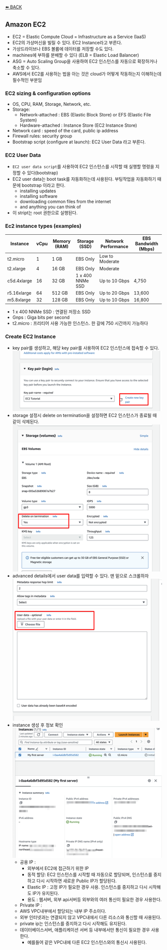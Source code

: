 [⬅️ BACK ](./README.md)

## Amazon EC2

- EC2 = Elastic Compute Cloud = Infrastructure as a Service (IaaS)
- EC2의 가상머신을 빌릴 수 있다. EC2 Instance라고 부른다.
- 가상드라이브나 EBS 볼륨에 데이터를 저장할 수도 있다.
- machines에 부하를 분배할 수 있다 (ELB = Elastic Load Balancer)
- ASG = Auto Scaling Group을 사용하여 EC2 인스턴스를 자동으로 확장하거나 축소할 수 있다.
- AWS에서 EC2를 사용하는 법을 아는 것은 cloud가 어떻게 작동하는지 이해하는데 필수적인 부분임

### EC2 sizing & configuration options

- OS, CPU, RAM, Storage, Network, etc.
- Storage:
  - Network-attached : EBS (Elastic Block Store) or EFS (Elastic File System)
  - Hardware-attached : Instance Store (EC2 Instance Store)
- Network card : speed of the card, public ip address
- Firewall rules: security group
- Bootstrap script (configure at launch): EC2 User Data 라고 부른다.

### EC2 User Data

- `EC2 user data script`를 사용하여 EC2 인스턴스를 시작할 때 실행할 명령을 지정할 수 있다(bootstrap)
- EC2 user data는 boot task를 자동화하는데 사용된다. 부팅작업을 자동화하기 때문에 bootstrap 이라고 한다.
  - installing updates
  - installing software
  - downloading common files from the internet
  - and anything you can think of
- 이 stript는 root 권한으로 실행된다.

### Ec2 instance types (examples)

| Instance    | vCpu | Memory (RAM) | Storage (SSD)    | Network Performance | EBS Bandwidth (Mbps) |
| ----------- | ---- | ------------ | ---------------- | ------------------- | -------------------- |
| t2.micro    | 1    | 1 GB         | EBS Only         | Low to Moderate     |                      |
| t2.xlarge   | 4    | 16 GB        | EBS Only         | Moderate            |                      |
| c5d.4xlarge | 16   | 32 GB        | 1 x 400 NNMe SSD | Up to 10 Gbps       | 4,750                |
| r5.16xlarge | 64   | 512 GB       | EBS Only         | Up to 20 Gbps       | 13,600               |
| m5.8xlarge  | 32   | 128 GB       | EBS Only         | Up to 10 Gbps       | 16,800               |

- 1 x 400 NNMe SSD : 연결된 저장소 SSD
- Gnps : Giga bits per second
- t2.micro : 프리티어 사용 가능한 인스턴스. 한 갈에 750 시간까지 가능하다

### Create EC2 Instance

- key pair를 생성하고, 해당 key pair를 사용하여 EC2 인스턴스에 접속할 수 있다.
  ![ec2_basics_1](./imgs/ec2_basics_1.png)
- storage 설정시 delete on termination을 설정하면 EC2 인스턴스가 종료될 때 같이 삭제된다.
  ![ec2_basics_2](./imgs/ec2_basics_2.png)
- advanced details에서 user data를 입력할 수 있다. 맨 밑으로 스크롤하자
  ![ec2_basics_3](./imgs/ec2_basics_3.png)
- instance 생성 후 정보 확인
  ![ec2_basics_4](./imgs/ec2_basics_4.png)
  - 공용 IP :
    - 외부에서 EC2에 접근하기 위한 IP
    - 동적 할당: EC2 인스턴스를 시작할 때 자동으로 할당되며, 인스턴스를 중지하고 다시 시작하면 새로운 Public IP가 할당된다.
    - Elastic IP : 고정 IP가 필요한 경우 사용. 인스턴스를 중지하고 다시 시작해도 IP가 유지된다.
    - 용도 : 웹서버, 외부 api서버등 외부와의 여러 통신이 필요한 경우 사용한다.
  - Private IP :
  - AWS VPC내부에서 할당되는 내부 IP 주소이다.
  - 외부 인터넷과는 연결되지 않고 VPC내에서 다른 리소스와 통신할 때 사용된다.
  - private ip는 인스턴스를 중지하고 다시 시작해도 유지된다.
  - 데이터베이스서버, 애플리케이션 서버 등 내부에서만 통신이 필요한 경우 사용한다.
    - 예를들어 같은 VPC내에 다른 EC2 인스턴스와의 통신시 사용된다.
